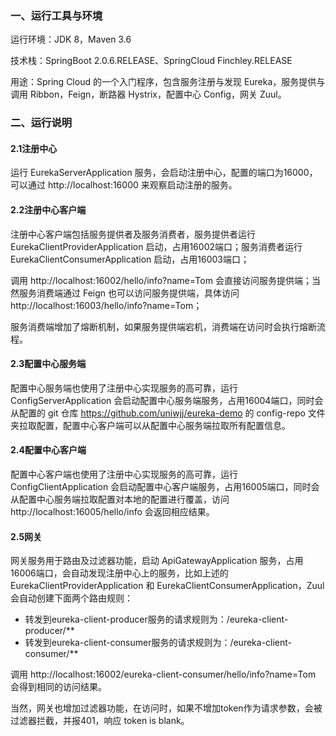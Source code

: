 ### 一、运行工具与环境
运行环境：JDK 8，Maven 3.6

技术栈：SpringBoot 2.0.6.RELEASE、SpringCloud Finchley.RELEASE

用途：Spring Cloud 的一个入门程序，包含服务注册与发现 Eureka，服务提供与调用 Ribbon，Feign，断路器 Hystrix，配置中心 Config，网关  Zuul。


### 二、运行说明
#### 2.1注册中心
运行 EurekaServerApplication 服务，会启动注册中心，配置的端口为16000，可以通过 http://localhost:16000 来观察启动注册的服务。

#### 2.2注册中心客户端
注册中心客户端包括服务提供者及服务消费者，服务提供者运行 EurekaClientProviderApplication 启动，占用16002端口；服务消费者运行 EurekaClientConsumerApplication 启动，占用16003端口；

调用 http://localhost:16002/hello/info?name=Tom 会直接访问服务提供端；当然服务消费端通过 Feign 也可以访问服务提供端，具体访问 http://localhost:16003/hello/info?name=Tom；

服务消费端增加了熔断机制，如果服务提供端宕机，消费端在访问时会执行熔断流程。

#### 2.3配置中心服务端
配置中心服务端也使用了注册中心实现服务的高可靠，运行 ConfigServerApplication 会启动配置中心服务端服务，占用16004端口，同时会从配置的 git 仓库 https://github.com/uniwjj/eureka-demo 的 config-repo 文件夹拉取配置，配置中心客户端可以从配置中心服务端拉取所有配置信息。

#### 2.4配置中心客户端
配置中心客户端也使用了注册中心实现服务的高可靠，运行 ConfigClientApplication 会启动配置中心客户端服务，占用16005端口，同时会从配置中心服务端拉取配置对本地的配置进行覆盖，访问 http://localhost:16005/hello/info 会返回相应结果。

#### 2.5网关
网关服务用于路由及过滤器功能，启动 ApiGatewayApplication 服务，占用16006端口，会自动发现注册中心上的服务，比如上述的 EurekaClientProviderApplication 和 EurekaClientConsumerApplication，Zuul 会自动创建下面两个路由规则：
- 转发到eureka-client-producer服务的请求规则为：/eureka-client-producer/**
- 转发到eureka-client-consumer服务的请求规则为：/eureka-client-consumer/**

调用 http://localhost:16002/eureka-client-consumer/hello/info?name=Tom 会得到相同的访问结果。

当然，网关也增加过滤器功能，在访问时，如果不增加token作为请求参数，会被过滤器拦截，并报401，响应 token is blank。

